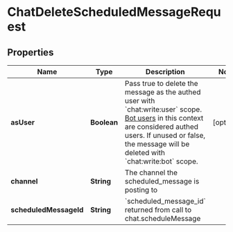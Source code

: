 

# ChatDeleteScheduledMessageRequest


## Properties

| Name | Type | Description | Notes |
|------------ | ------------- | ------------- | -------------|
|**asUser** | **Boolean** | Pass true to delete the message as the authed user with &#x60;chat:write:user&#x60; scope. [Bot users](https://slack.dev) in this context are considered authed users. If unused or false, the message will be deleted with &#x60;chat:write:bot&#x60; scope. |  [optional] |
|**channel** | **String** | The channel the scheduled_message is posting to |  |
|**scheduledMessageId** | **String** | &#x60;scheduled_message_id&#x60; returned from call to chat.scheduleMessage |  |



